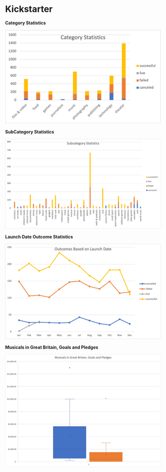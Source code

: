 # Kickstarter

**Category Statistics**

![Category Stats](charts/1-1-3-Kickstarter_CategoryStats.png)

**SubCategory Statistics**

![SubCategory Stats](charts/1-1-3-Kickstarter_SubCategoryStats.png)

**Launch Date Outcome Statistics**

![Launch Date Outcome Stats](charts/1-1-3-Kickstarter_OutcomesLaunchDate.png)

**Musicals in Great Britain, Goals and Pledges**

![Musicals GB Plot](charts/1-5-4-MusicalsGB.png)